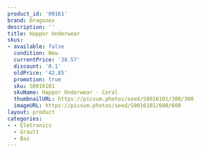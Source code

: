 ```yaml
---
product_id: '00161'
brand: Dragonex
description: ''
title: Happor Underwear
skus:
- available: false
  condition: New
  currentPrice: '38.57'
  discount: '0.1'
  oldPrice: '42.85'
  promotion: true
  sku: S0016101
  skuName: Happor Underwear - Coral
  thumbnailURL: https://picsum.photos/seed/S0016101/300/300
  imageURL: https://picsum.photos/seed/S0016101/600/600
layout: product
categories:
- - Eletronics
  - Grault
  - Baz
---
```

